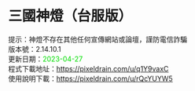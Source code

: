 # 三國神燈（台服版）
提示：神燈不存在其他任何宣傳網站或論壇，謹防電信詐騙<br>
版本號：2.14.10.1<br>
更新日期：<font color="#00dd00">2023-04-27</font><br>
程式下載地址：https://pixeldrain.com/u/q1Y9vaxC <br>
使用說明下載：https://pixeldrain.com/u/rQcYUYW5 <br>
